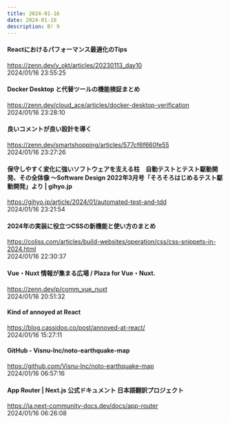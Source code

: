 ```yaml
---
title: 2024-01-16
date: 2024-01-16
description: B! 9
---
```


#### Reactにおけるパフォーマンス最適化のTips
https://zenn.dev/y_okt/articles/20230113_day10<br>
2024/01/16 23:55:25<br>


#### Docker Desktop と代替ツールの機能検証まとめ
https://zenn.dev/cloud_ace/articles/docker-desktop-verification<br>
2024/01/16 23:28:10<br>


#### 良いコメントが良い設計を導く
https://zenn.dev/smartshopping/articles/577cf6f660fe55<br>
2024/01/16 23:27:26<br>


#### 保守しやすく変化に強いソフトウェアを支える柱　自動テストとテスト駆動開発、その全体像 ～Software Design 2022年3月号「そろそろはじめるテスト駆動開発」より | gihyo.jp
https://gihyo.jp/article/2024/01/automated-test-and-tdd<br>
2024/01/16 23:21:54<br>


#### 2024年の実装に役立つCSSの新機能と使い方のまとめ
https://coliss.com/articles/build-websites/operation/css/css-snippets-in-2024.html<br>
2024/01/16 22:30:37<br>


#### Vue・Nuxt 情報が集まる広場 / Plaza for Vue・Nuxt.
https://zenn.dev/p/comm_vue_nuxt<br>
2024/01/16 20:51:32<br>


#### Kind of annoyed at React
https://blog.cassidoo.co/post/annoyed-at-react/<br>
2024/01/16 15:27:11<br>


#### GitHub - Visnu-Inc/noto-earthquake-map
https://github.com/Visnu-Inc/noto-earthquake-map<br>
2024/01/16 06:57:16<br>


#### App Router | Next.js 公式ドキュメント 日本語翻訳プロジェクト
https://ja.next-community-docs.dev/docs/app-router<br>
2024/01/16 06:26:08<br>


